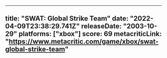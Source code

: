 
---
title: "SWAT: Global Strike Team"
date: "2022-04-09T23:38:29.741Z"
releaseDate: "2003-10-29"
platforms: ["xbox"]
score: 69
metacriticLink: "https://www.metacritic.com/game/xbox/swat-global-strike-team"
---
